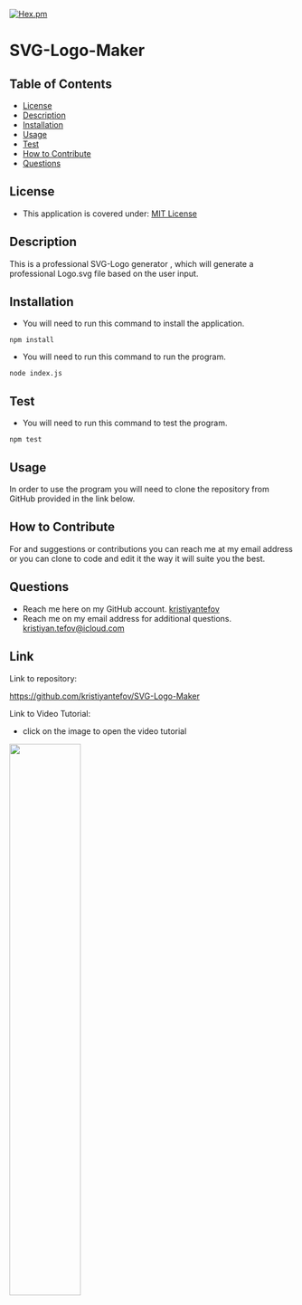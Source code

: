 [![Hex.pm](https://img.shields.io/badge/license%20-mit-blue?style=for-the-badge&logo=appveyor)](https://choosealicense.com/licenses/mit)     
# SVG-Logo-Maker
## Table of Contents
* [License](#license)
* [Description](#description)
* [Installation](#installation)
* [Usage](#usage)
* [Test](#test)
* [How to Contribute](#how-to-contribute)
* [Questions](#questions)
## License
 * This application is covered under: [MIT License](https://choosealicense.com/licenses/mit)
## Description
This is a professional SVG-Logo generator , which will generate a professional Logo.svg file based on the user input.
## Installation
* You will need to run this command to install the application.
```
npm install
```
* You will need to run this command to run the program.
```
node index.js
```
## Test
* You will need to run this command to test the program.
```
npm test
```

## Usage
In order to use the program you will need to clone the repository from GitHub provided in the link below.
## How to Contribute
For and suggestions or contributions you can reach me at my email address or you can clone to code and edit it the way it will suite you the best.

## Questions
* Reach me here on my GitHub account.
[kristiyantefov](https://github.com/kristiyantefov) 
* Reach me on my email address for additional questions.
kristiyan.tefov@icloud.com
## Link
Link to repository:

https://github.com/kristiyantefov/SVG-Logo-Maker

Link to Video Tutorial:
* click on the image to open the video tutorial

[<img src="./images/cover.png" width="50%">](https://)

